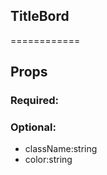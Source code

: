 
## TitleBord
============
## Props


### Required:

### Optional:
 - className:string
 - color:string